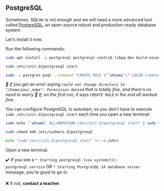 ## PostgreSQL

Sometimes, SQLite is not enough and we will need a more advanced tool called [PostgreSQL](https://www.postgresql.org/), an open-source robust and production-ready database system.

Let's install it now.

Run the following commands:

```bash
sudo apt install -y postgresql postgresql-contrib libpq-dev build-essential
```

```bash
sudo /etc/init.d/postgresql start
```

```bash
sudo -u postgres psql --command "CREATE ROLE \"`whoami`\" LOGIN createdb superuser;"
```

_📝 If you get an error saying `could not change directory to "/home/your_name": Permission denied` that is totally fine, and there's no need to worry 💆 If, on the first run, it says `CREATE ROLE` in the end all worked fine._

You can configure PostgreSQL to autostart, so you don't have to execute `sudo /etc/init.d/postgresql start` each time you open a new terminal:

```bash
sudo echo "`whoami` ALL=NOPASSWD:/etc/init.d/postgresql start" | sudo tee /etc/sudoers.d/postgresql
```

```bash
sudo chmod 440 /etc/sudoers.d/postgresql
```

```bash
echo "sudo /etc/init.d/postgresql start" >> ~/.zshrc
```

Open a new terminal.

:heavy_check_mark: If you see a `* Starting postgresql (via systemctl): postgresql.service` OR `* Starting PostgreSQL 14 database server` message, you're good to go :+1:

:x: If not, **contact a teacher**.
